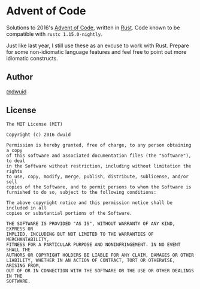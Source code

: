 # Advent of Code
Solutions to 2016's [Advent of Code](http://adventofcode.com), written in [Rust](https://www.rust-lang.org).
Code known to be compatible with ``rustc 1.15.0-nightly``.

Just like last year, I still use these as an excuse to work with Rust. Prepare
for some non-idiomatic language features and feel free to point out more
idiomatic constructs.

## Author
[@dwuid](https://twitter.com/dwuid)

## License
```
The MIT License (MIT)

Copyright (c) 2016 dwuid

Permission is hereby granted, free of charge, to any person obtaining a copy
of this software and associated documentation files (the "Software"), to deal
in the Software without restriction, including without limitation the rights
to use, copy, modify, merge, publish, distribute, sublicense, and/or sell
copies of the Software, and to permit persons to whom the Software is
furnished to do so, subject to the following conditions:

The above copyright notice and this permission notice shall be included in all
copies or substantial portions of the Software.

THE SOFTWARE IS PROVIDED "AS IS", WITHOUT WARRANTY OF ANY KIND, EXPRESS OR
IMPLIED, INCLUDING BUT NOT LIMITED TO THE WARRANTIES OF MERCHANTABILITY,
FITNESS FOR A PARTICULAR PURPOSE AND NONINFRINGEMENT. IN NO EVENT SHALL THE
AUTHORS OR COPYRIGHT HOLDERS BE LIABLE FOR ANY CLAIM, DAMAGES OR OTHER
LIABILITY, WHETHER IN AN ACTION OF CONTRACT, TORT OR OTHERWISE, ARISING FROM,
OUT OF OR IN CONNECTION WITH THE SOFTWARE OR THE USE OR OTHER DEALINGS IN THE
SOFTWARE.
```

